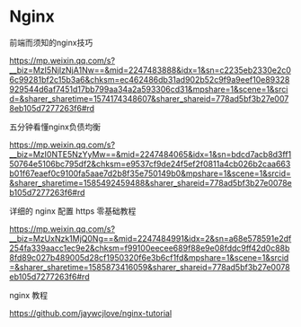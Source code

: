 # Nginx



前端而须知的nginx技巧

https://mp.weixin.qq.com/s?__biz=MzI5NjIzNjA1Nw==&mid=2247483888&idx=1&sn=c2235eb2330e2c06c99281bf2c15b3a6&chksm=ec462486db31ad902b52c9f9a9eef10e89328929544d6af7451d17bb799aa34a2a593306cd31&mpshare=1&scene=1&srcid=&sharer_sharetime=1574174348607&sharer_shareid=778ad5bf3b27e0078eb105d7277263f6#rd



五分钟看懂nginx负债均衡

https://mp.weixin.qq.com/s?__biz=MzI0NTE5NzYyMw==&mid=2247484065&idx=1&sn=bdcd7acb8d3ff150764e5106bc795df2&chksm=e9537cf9de24f5ef2f0811a4cb026b2caa663b01f67eaef0c9100fa5aae7d2b8f35e750149b0&mpshare=1&scene=1&srcid=&sharer_sharetime=1585492459488&sharer_shareid=778ad5bf3b27e0078eb105d7277263f6#rd



详细的 nginx 配置 https 零基础教程

https://mp.weixin.qq.com/s?__biz=MzUxNzk1MjQ0Ng==&mid=2247484991&idx=2&sn=a68e578591e2df254fa339aacc1ec9e2&chksm=f99100eecee689f88e9e08fddc9ff42d0c88b8fd89c027b489005d28cf1950320f6e3b6cf1fd&mpshare=1&scene=1&srcid=&sharer_sharetime=1585873416059&sharer_shareid=778ad5bf3b27e0078eb105d7277263f6#rd



nginx 教程

https://github.com/jaywcjlove/nginx-tutorial